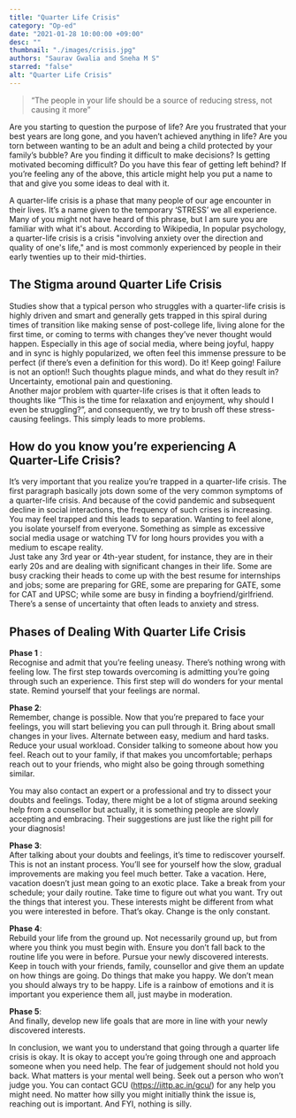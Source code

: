 ```yaml
---
title: "Quarter Life Crisis"
category: "Op-ed"
date: "2021-01-28 10:00:00 +09:00"
desc: ""
thumbnail: "./images/crisis.jpg"
authors: "Saurav Gwalia and Sneha M S"
starred: "false"
alt: "Quarter Life Crisis"
---
```


>“The people in your life should be a source of reducing stress, not causing it more”                                   


Are you starting to question the purpose of life? Are you frustrated that your best years are long gone, and you haven’t achieved anything in life? Are you torn between wanting to be an adult and being a child protected by your family’s bubble? Are you finding it difficult to make decisions? Is getting motivated becoming difficult? Do you have this fear of getting left behind?  If you’re feeling any of the above, this article might help you put a name to that and give you some ideas to deal with it.                      

A quarter-life crisis is a phase that many people of our age encounter in their lives. It’s a name given to the temporary ‘STRESS’ we all experience. Many of you might not have heard of this phrase, but I am sure you are familiar with what it's about. According to Wikipedia, In popular psychology, a quarter-life crisis is a crisis "involving anxiety over the direction and quality of one's life," and is most commonly experienced by people in their early twenties up to their mid-thirties.                     


## The Stigma around Quarter Life Crisis

Studies show that a typical person who struggles with a quarter-life crisis is highly driven and smart and generally gets trapped in this spiral during times of transition like making sense of post-college life, living alone for the first time, or coming to terms with changes they’ve never thought would happen. Especially in this age of social media, where being joyful, happy and in sync is highly popularized, we often feel this immense pressure to be perfect (if there’s even a definition for this word). Do it! Keep going! Failure is not an option!! Such thoughts plague minds, and what do they result in? Uncertainty, emotional pain and questioning.                                   
Another major problem with quarter-life crises is that it often leads to thoughts like “This is the time for relaxation and enjoyment, why should I even be struggling?”, and consequently, we try to brush off these stress-causing feelings. This simply leads to more problems.                                   

## How do you know you’re experiencing A Quarter-Life Crisis?
It’s very important that you realize you’re trapped in a quarter-life crisis. The first paragraph basically jots down some of the very common symptoms of a quarter-life crisis. And because of the covid pandemic and subsequent decline in social interactions, the frequency of such crises is increasing. You may feel trapped and this leads to separation. Wanting to feel alone, you isolate yourself from everyone. Something as simple as excessive social media usage or watching TV for long hours provides you with a medium to escape reality.                                  
Just take any 3rd year or 4th-year student, for instance, they are in their early 20s and are dealing with significant changes in their life. Some are busy cracking their heads to come up with the best resume for internships and jobs; some are preparing for GRE, some are preparing for GATE, some for CAT and UPSC; while some are busy in finding a boyfriend/girlfriend. There’s a sense of uncertainty that often leads to anxiety and stress.                         


## Phases of Dealing With Quarter Life Crisis

**Phase 1** :                              
Recognise and admit that you’re feeling uneasy. There’s nothing wrong with feeling low. The first step towards overcoming is admitting you’re going through such an experience. This first step will do wonders for your mental state. Remind yourself that your feelings are normal.                        

**Phase 2**:                                           
Remember, change is possible. Now that you’re prepared to face your feelings, you will start believing you can pull through it. Bring about small changes in your lives. Alternate between easy, medium and hard tasks. Reduce your usual workload. Consider talking to someone about how you feel. Reach out to your family, if that makes you uncomfortable; perhaps reach out to your friends, who might also be going through something similar.                          

You may also contact an expert or a professional and try to dissect your doubts and feelings. Today, there might be a lot of stigma around seeking help from a counsellor but actually, it is something people are slowly accepting and embracing. Their suggestions are just like the right pill for your diagnosis!                           

**Phase 3**:                                    
After talking about your doubts and feelings, it’s time to rediscover yourself. This is not an instant process. You’ll see for yourself how the slow, gradual improvements are making you feel much better. Take a vacation. Here, vacation doesn’t just mean going to an exotic place. Take a break from your schedule; your daily routine. Take time to figure out what you want. Try out the things that interest you. These interests might be different from what you were interested in before. That’s okay. Change is the only constant.                         

**Phase 4**:                                      
Rebuild your life from the ground up. Not necessarily ground up, but from where you think you must begin with. Ensure you don’t fall back to the routine life you were in before. Pursue your newly discovered interests. Keep in touch with your friends, family, counsellor and give them an update on how things are going. Do things that make you happy. We don’t mean you should always try to be happy. Life is a rainbow of emotions and it is important you experience them all, just maybe in moderation.                                   

**Phase 5**:                                                   
And finally, develop new life goals that are more in line with your newly discovered interests.                      

In conclusion, we want you to understand that going through a quarter life crisis is okay. It is okay to accept you’re going through one and approach someone when you need help. The fear of judgement should not hold you back. What matters is your mental well being. Seek out a person who won’t judge you. You can contact GCU (https://iittp.ac.in/gcu/) for any help you might need. No matter how silly you might initially think the issue is, reaching out is important. And FYI, nothing is silly.                                       


